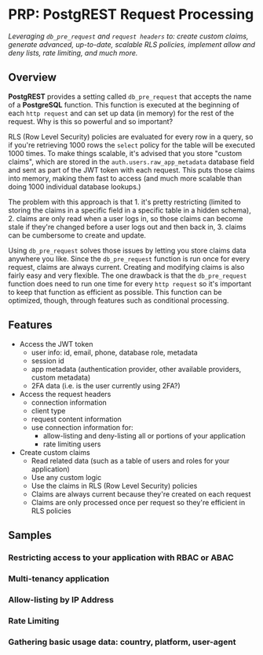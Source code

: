 # PRP: PostgREST Request Processing
*Leveraging `db_pre_request` and `request headers` to: create custom claims, generate advanced, up-to-date, scalable RLS policies, implement allow and deny lists, rate limiting, and much more.*

## Overview
**PostgREST** provides a setting called `db_pre_request` that accepts the name of a **PostgreSQL** function.  This function is executed at the beginning of each `http request` and can set up data (in memory) for the rest of the request.  Why is this so powerful and so important?

RLS (Row Level Security) policies are evaluated for every row in a query, so if you're retrieving 1000 rows the `select` policy for the table will be executed 1000 times.  To make things scalable, it's advised that you store "custom claims", which are stored in the `auth.users.raw_app_metadata` database field and sent as part of the JWT token with each request.  This puts those claims into memory, making them fast to access (and much more scalable than doing 1000 individual database lookups.)

The problem with this approach is that 1. it's pretty restricting (limited to storing the claims in a specific field in a specific table in a hidden schema), 2. claims are only read when a user logs in, so those claims can become stale if they're changed before a user logs out and then back in, 3. claims can be cumbersome to create and update.

Using `db_pre_request` solves those issues by letting you store claims data anywhere you like.  Since the `db_pre_request` function is run once for every request, claims are always current.  Creating and modifying claims is also fairly easy and very flexible.  The one drawback is that the `db_pre_request` function does need to run one time for every `http request` so it's important to keep that function as efficient as possible.  This function can be optimized, though, through features such as conditional processing.

## Features
- Access the JWT token
  - user info: id, email, phone, database role, metadata
  - session id
  - app metadata (authentication provider, other available providers, custom metadata)
  - 2FA data (i.e. is the user currently using 2FA?)
- Access the request headers
  - connection information
  - client type
  - request content information
  - use connection information for:
    - allow-listing and deny-listing all or portions of your application
    - rate limiting users
- Create custom claims
  - Read related data (such as a table of users and roles for your application)
  - Use any custom logic
  - Use the claims in RLS (Row Level Security) policies
  - Claims are always current because they're created on each request
  - Claims are only processed once per request so they're efficient in RLS policies


## Samples

### Restricting access to your application with RBAC or ABAC

### Multi-tenancy application

### Allow-listing by IP Address

### Rate Limiting

### Gathering basic usage data: country, platform, user-agent



